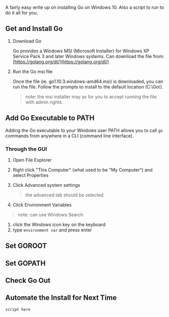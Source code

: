 A fairly easy write up on installing Go on Windows 10. Also a script to run to do it all for you.

## Get and Install Go

1. Download Go

    Go provides a Windows MSI (Microsoft Installer) for Windows XP Service Pack 3 and later Windows systems. Can download the file from: [https://golang.org/dl/](https://golang.org/dl/)

2. Run the Go msi file

    Once the file (ie. go1.10.3.windows-amd64.msi) is downloaded, you can run the file. Follow the prompts to install to the default location (C:\Go\\).

    > note: the msi installer may as for you to accept running the file with admin rights.

## Add Go Executable to PATH

Adding the Go executable to your Windows user PATH allows you to call `go` commands from anywhere in a CLI (command line interface).

### Through the GUI

1. Open File Explorer
1. Right click "This Computer" (what used to be "My Computer") and select Properties
1. Click Advanced system settings

    > the advanced tab should be selected.

1. Click Environment Variables

> note: can use Windows Search
1. click the Windows icon key on the keyboard
1. type `environment var` and press enter

## Set GOROOT

## Set GOPATH

## Check Go Out

## Automate the Install for Next Time

```bat
script here
```
